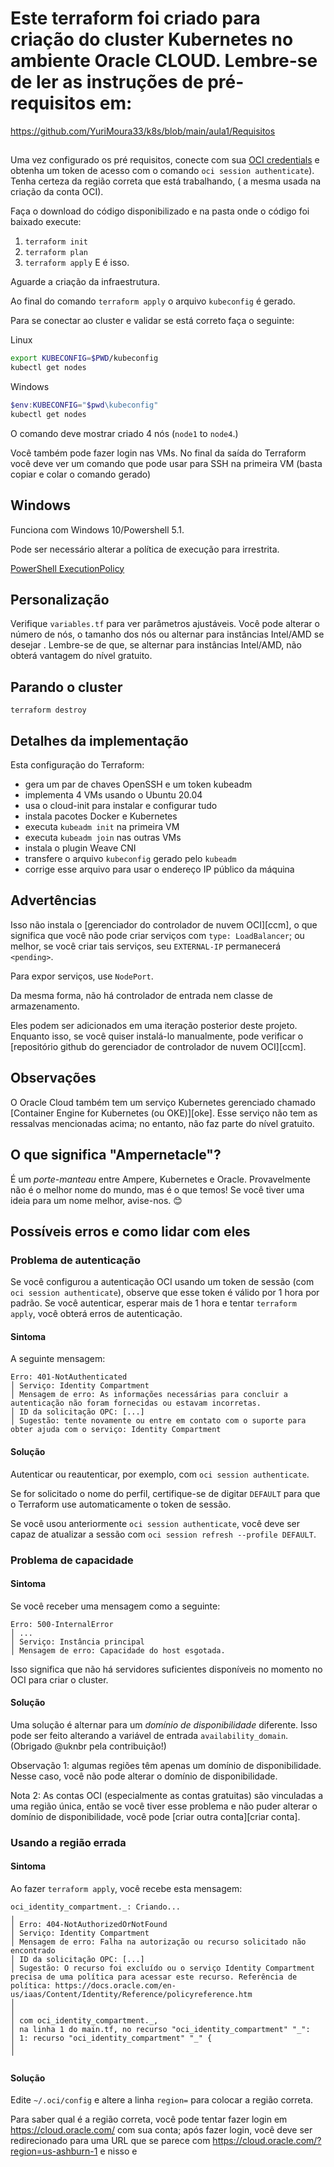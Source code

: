 # Este terraform foi criado para criação do cluster Kubernetes no ambiente Oracle CLOUD. Lembre-se de ler as instruções de pré-requisitos em:

https://github.com/YuriMoura33/k8s/blob/main/aula1/Requisitos 

## 
Uma vez configurado os pré requisitos, conecte com sua [OCI credentials](https://learn.hashicorp.com/tutorials/terraform/oci-build?in=terraform/oci-get-started) e obtenha um token de acesso com o comando `oci session authenticate`). Tenha certeza da região correta que está trabalhando, ( a mesma usada na criação da conta OCI). 

Faça o download do código disponibilizado e na pasta onde o código foi baixado execute: 


1. `terraform init` 
2. `terraform plan` 
8. `terraform apply`
E é isso. 

Aguarde a criação da infraestrutura. 

Ao final do comando `terraform apply` o arquivo `kubeconfig` é gerado. 

Para se conectar ao cluster e validar se está correto faça o seguinte: 

Linux
```bash
export KUBECONFIG=$PWD/kubeconfig
kubectl get nodes
```

Windows
```powershell
$env:KUBECONFIG="$pwd\kubeconfig"
kubectl get nodes
```

O comando deve mostrar criado 4 nós (`node1` to `node4`.)

Você também pode fazer login nas VMs. No final da saída do Terraform você deve ver um comando que pode usar para SSH na primeira VM
(basta copiar e colar o comando gerado)

## Windows

Funciona com Windows 10/Powershell 5.1.

Pode ser necessário alterar a política de execução para irrestrita.

[PowerShell ExecutionPolicy](https://docs.microsoft.com/en-us/powershell/module/microsoft.powershell.security/set-executionpolicy?view=powershell-5.1)

## Personalização

Verifique `variables.tf` para ver parâmetros ajustáveis. Você pode alterar o número
de nós, o tamanho dos nós ou alternar para instâncias Intel/AMD se desejar
. Lembre-se de que, se alternar para instâncias Intel/AMD, não obterá
vantagem do nível gratuito.

## Parando o cluster

`terraform destroy`

## Detalhes da implementação

Esta configuração do Terraform:

- gera um par de chaves OpenSSH e um token kubeadm
- implementa 4 VMs usando o Ubuntu 20.04
- usa o cloud-init para instalar e configurar tudo
- instala pacotes Docker e Kubernetes
- executa `kubeadm init` na primeira VM
- executa `kubeadm join` nas outras VMs
- instala o plugin Weave CNI
- transfere o arquivo `kubeconfig` gerado pelo `kubeadm`
- corrige esse arquivo para usar o endereço IP público da máquina

## Advertências

Isso não instala o [gerenciador do controlador de nuvem OCI][ccm],
o que significa que você não pode
criar serviços com `type: LoadBalancer`; ou melhor, se você criar
tais serviços, seu `EXTERNAL-IP` permanecerá `<pending>`.

Para expor serviços, use `NodePort`.

Da mesma forma, não há controlador de entrada nem classe de armazenamento.

Eles podem ser adicionados em uma iteração posterior deste projeto.
Enquanto isso, se você quiser instalá-lo manualmente, pode verificar
o [repositório github do gerenciador de controlador de nuvem OCI][ccm].

## Observações

O Oracle Cloud também tem um serviço Kubernetes gerenciado chamado
[Container Engine for Kubernetes (ou OKE)][oke]. Esse serviço
não tem as ressalvas mencionadas acima; no entanto, não faz parte
do nível gratuito.

## O que significa "Ampernetacle"?

É um *porte-manteau* entre Ampere, Kubernetes e Oracle.
Provavelmente não é o melhor nome do mundo, mas é o
que temos! Se você tiver uma ideia para um nome melhor, avise-nos. 😊

## Possíveis erros e como lidar com eles

### Problema de autenticação

Se você configurou a autenticação OCI usando um token de sessão
(com `oci session authenticate`), observe que esse token
é válido por 1 hora por padrão. Se você autenticar, esperar mais
de 1 hora e tentar `terraform apply`, você obterá
erros de autenticação.

#### Sintoma

A seguinte mensagem:

```
Erro: 401-NotAuthenticated
│ Serviço: Identity Compartment
│ Mensagem de erro: As informações necessárias para concluir a autenticação não foram fornecidas ou estavam incorretas.
│ ID da solicitação OPC: [...]
│ Sugestão: tente novamente ou entre em contato com o suporte para obter ajuda com o serviço: Identity Compartment
```

#### Solução

Autenticar ou reautenticar, por exemplo, com
`oci session authenticate`.

Se for solicitado o nome do perfil, certifique-se de digitar `DEFAULT`
para que o Terraform use automaticamente o token de sessão.

Se você usou anteriormente `oci session authenticate`, você
deve ser capaz de atualizar a sessão com
`oci session refresh --profile DEFAULT`.

### Problema de capacidade

#### Sintoma

Se você receber uma mensagem como a seguinte:
```
Erro: 500-InternalError
│ ...
│ Serviço: Instância principal
│ Mensagem de erro: Capacidade do host esgotada.
```

Isso significa que não há servidores suficientes disponíveis no momento
no OCI para criar o cluster.

#### Solução

Uma solução é alternar para um *domínio de disponibilidade* diferente.
Isso pode ser feito alterando a variável de entrada `availability_domain`. (Obrigado @uknbr pela contribuição!)

Observação 1: algumas regiões têm apenas um domínio de disponibilidade. Nesse
caso, você não pode alterar o domínio de disponibilidade.

Nota 2: As contas OCI (especialmente as contas gratuitas) são vinculadas a uma
região única, então se você tiver esse problema e não puder alterar o
domínio de disponibilidade, você pode [criar outra conta][criar conta].

### Usando a região errada

#### Sintoma

Ao fazer `terraform apply`, você recebe esta mensagem:

```
oci_identity_compartment._: Criando...
╷
│ Erro: 404-NotAuthorizedOrNotFound
│ Serviço: Identity Compartment
│ Mensagem de erro: Falha na autorização ou recurso solicitado não encontrado
│ ID da solicitação OPC: [...]
│ Sugestão: O recurso foi excluído ou o serviço Identity Compartment precisa de uma política para acessar este recurso. Referência de política: https://docs.oracle.com/en-us/iaas/Content/Identity/Reference/policyreference.htm
│
│
│ com oci_identity_compartment._,
│ na linha 1 do main.tf, no recurso "oci_identity_compartment" "_":
│ 1: recurso "oci_identity_compartment" "_" {
│
╵
```

#### Solução

Edite `~/.oci/config` e altere a linha `region=` para colocar a região correta.

Para saber qual é a região correta, você pode tentar fazer login em
https://cloud.oracle.com/ com sua conta; após fazer login,
você deve ser redirecionado para uma URL que se parece com
https://cloud.oracle.com/?region=us-ashburn-1 e nisso
e